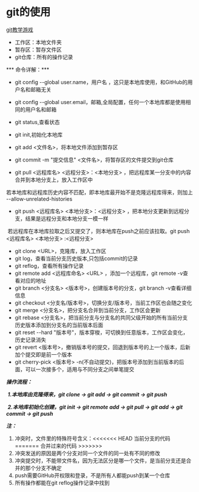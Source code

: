 # git的使用

[git教学游戏](https://learngitbranching.js.org/?locale=zh_CN)

- 工作区：本地文件夹
- 暂存区：暂存文件区
- git仓库：所有的操作记录

*** 命令详解：***

- git config --global user.name，用户名 ，这只是本地库使用，和GitHub的用户名和邮箱无关
- git config --global user.email，邮箱,全局配置，任何一个本地库都是使用相同的用户名和邮箱
- git status,查看状态
- git init,初始化本地库
- git add \<文件名>，将本地文件添加到暂存区
- git commit -m "提交信息"  \<文件名>，将暂存区的文件提交到git仓库

- git pull <远程库名> <远程分支>：<本地分支> ，把远程库某一分支中的内容合并到本地分支上，放入工作区中

​					若本地库和远程库历史内容不匹配，即本地库最开始不是克隆远程库得来，则加上 --allow-unrelated-histories

- git push <远程库名> <本地分支>：<远程分支> ，把本地分支更新到远程分支，结果是远程分支和本地分支一模一样

​					若远程库在本地库拉取之后又提交了，则本地库在push之前应该拉取。git push \<远程库名> \<本地分支> :\<远程分支> 

- git clone \<URL>，克隆库，放入工作区
- git log，查看当前分支历史版本,只包括commit的记录
- git reflog，查看所有操作记录
- git  remote add  \<远程库命名> <URL\> ，添加一个远程库，git remote -v查看对应的地址
- git branch \<分支名> \<版本号>，创建版本号的分支，git branch -v查看详细信息
- git checkout  \<分支名/版本号>，切换分支/版本号，当前工作区也会随之变化
- git merge \<分支名>，把分支名合并到当前分支，工作区会更新
- git rebase <分支名>，把当前分支与分支名的共同父级开始的所有当前分支历史版本添加到分支名的当前版本后面
- git reset --hard "版本号"，版本穿梭，可切换到任意版本，工作区会变化，历史记录消失
- git revert \<版本号>，撤销版本号的提交，回退到版本号的上一个版本，后新加个提交即是前一个版本
- git cherry-pick \<版本号> -n(不自动提交)，把版本号添加到当前版本的后面，可以一次接多个，适用与不同分支之间单笔提交



***操作流程：***

​		***1.本地库由克隆得来，git clone -> git add -> git commit -> git push***

​		***2.本地库初始化创建，git init -> git remote add -> git pull -> git add -> git commit -> git push***



***注：***

1. 冲突时，文件里的特殊符号含义：<<<<<<< HEAD 当前分支的代码 ======= 合并过来的代码 >>>>>>> 
2. 冲突发送的原因是两个分支对同一个文件的同一处有不同的修改
3. 冲突提交时，不能带文件名，因为无法区分是哪一个文件，是当前分支还是合并的那个分支不确定
4. push需要GitHub开权限和登录，不是所有人都能push到某一个仓库
5. 所有操作都能在git reflog操作记录中找到